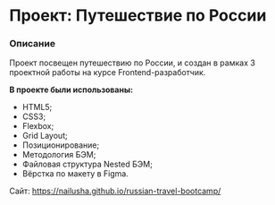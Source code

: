 # Проект: Путешествие по России

### Описание
Проект посвещен путешествию по России, и создан в рамках 3 проектной работы на курсе Frontend-разработчик.

**В проекте были использованы:**
- HTML5;
- CSS3;
- Flexbox;
- Grid Layout;
- Позиционирование;
- Методология БЭМ;
- Файловая структура Nested БЭМ;
- Вёрстка по макету в Figma.

Сайт:
https://nailusha.github.io/russian-travel-bootcamp/
